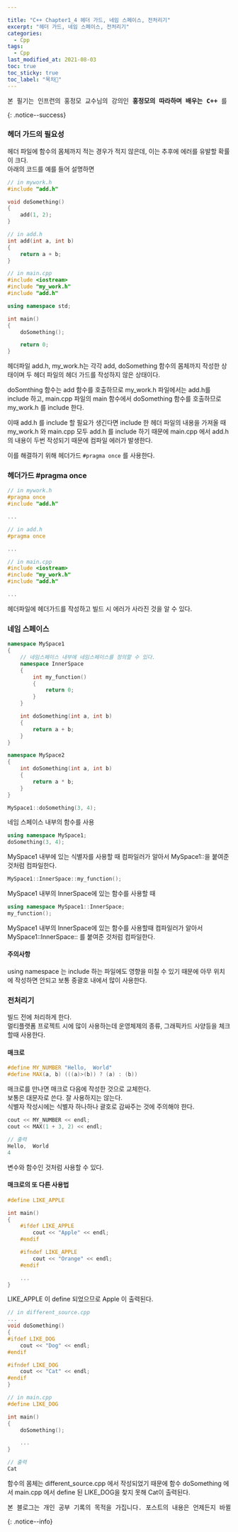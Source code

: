 ```yaml
---

title: "C++ Chapter1_4 헤더 가드, 네임 스페이스, 전처리기"
excerpt: "헤더 가드, 네임 스페이스, 전처리기"
categories:
  - Cpp
tags:
  - Cpp
last_modified_at: 2021-08-03
toc: true
toc_sticky: true
toc_label: "목차👀"
---
```


<pre>본 필기는 인프런의 홍정모 교수님의 강의인 <b>홍정모의 따라하며 배우는 C++</b> 를 듣고 작성합니다.</pre>{: .notice--success}

### 헤더 가드의 필요성
헤더 파일에 함수의 몸체까지 적는 경우가 적지 않은데, 이는 추후에 에러를 유발할 확률이 크다.    
아래의 코드를 예를 들어 설명하면
```cpp
// in mywork.h
#include "add.h"

void doSomething()
{
    add(1, 2);
}
```

```cpp
// in add.h
int add(int a, int b)
{
    return a + b;
}
```

```cpp 
// in main.cpp
#include <iostream>
#include "my_work.h"
#include "add.h"

using namespace std;

int main()
{
    doSomething();

    return 0;
}
```
헤더파일 add.h, my_work.h는 각각 add, doSomething 함수의 몸체까지 작성한 상태이며 두 헤더 파일의 헤더 가드를 작성하지 않은 상태이다.    

doSomthing 함수는 add 함수를 호출하므로 my_work.h 파일에서는 add.h를 include 하고, main.cpp 파일의 main 함수에서 doSomething 함수를 호출하므로 my_work.h 를 include 한다. 

이때 add.h 를 include 할 필요가 생긴다면 include 한 헤더 파일의 내용을 가져올 때 my_work.h 와 main.cpp 모두 add.h 를 include 하기 때문에 main.cpp 에서 add.h 의 내용이 두번 작성되기 때문에 컴파일 에러가 발생한다.

이를 해결하기 위해 헤더가드 `#pragma once` 를 사용한다.

### 헤더가드 #pragma once
```cpp
// in mywork.h
#pragma once
#include "add.h"

...
```

```cpp
// in add.h
#pragma once

...
```

```cpp 
// in main.cpp
#include <iostream>
#include "my_work.h"
#include "add.h"

...
```

헤더파일에 헤더가드를 작성하고 빌드 시 에러가 사라진 것을 알 수 있다.


### 네임 스페이스
```cpp
namespace MySpace1
{
    // 네임스페이스 내부에 네임스페이스를 정의할 수 있다.
    namespace InnerSpace	
    {
        int my_function()
        {
            return 0;
        }
    }

    int doSomething(int a, int b)
    {
    	return a + b;
    }
}

namespace MySpace2
{
    int doSomething(int a, int b)
    {
        return a * b;
    }
}
```

```cpp
MySpace1::doSomething(3, 4);
```
네임 스페이스 내부의 함수를 사용

```cpp
using namespace MySpace1;
doSomething(3, 4);
```
MySpace1 내부에 있는 식별자를 사용할 때 컴파일러가 알아서 MySpace1::을 붙여준 것처럼 컴파일한다.

```cpp
MySpace1::InnerSpace::my_function();	
```
MySpace1 내부의 InnerSpace에 있는 함수를 사용할 때

```cpp
using namespace MySpace1::InnerSpace;
my_function();
```
MySpace1 내부의 InnerSpace에 있는 함수를 사용할때 컴파일러가 알아서 MySpace1::InnerSpace:: 를 붙여준 것처럼 컴파일한다.

#### 주의사항
using namespace 는 include 하는 파일에도 영향을 미칠 수 있기 때문에 아무 위치에 작성하면 안되고 보통 중괄호 내에서 많이 사용한다.


### 전처리기
빌드 전에 처리하게 한다.     
멀티플랫폼 프로젝트 시에 많이 사용하는데 운영체제의 종류, 그래픽카드 사양등을 체크할때 사용한다.

#### 매크로
```cpp
#define MY_NUMBER "Hello,  World"	
#define MAX(a, b) (((a)>(b)) ? (a) : (b))	
```
매크로를 만나면 매크로 다음에 작성한 것으로 교체한다.    
보통은 대문자로 쓴다. 잘 사용하지는 않는다.    
식별자 작성시에는 식별자 하나하나 괄호로 감싸주는 것에 주의해야 한다.

```cpp
cout << MY_NUMBER << endl;	       
cout << MAX(1 + 3, 2) << endl;	

// 출력
Hello,  World
4
```
변수와 함수인 것처럼 사용할 수 있다.

#### 매크로의 또 다른 사용법
```cpp
#define LIKE_APPLE

int main()
{
    #ifdef LIKE_APPLE
        cout << "Apple" << endl;
    #endif

    #ifndef LIKE_APPLE
        cout << "Orange" << endl;
    #endif

    ...
}
```
LIKE_APPLE 이 define 되었으므로 Apple 이 출력된다.

```cpp
// in different_source.cpp
...
void doSomething()
{
#ifdef LIKE_DOG
	cout << "Dog" << endl;
#endif

#ifndef LIKE_DOG
	cout << "Cat" << endl;
#endif
}
```

```cpp
// in main.cpp
#define LIKE_DOG

int main()
{
    doSomething();

    ...
}

// 출력
Cat
```
함수의 몸체는 different_source.cpp 에서 작성되었기 때문에 함수 doSomething 에서 main.cpp 에서 define 된 LIKE_DOG을 찾지 못해 Cat이 출력된다.

<pre>본 블로그는 개인 공부 기록의 목적을 가집니다. 포스트의 내용은 언제든지 바뀔 수 있습니다.</pre>{: .notice--info}